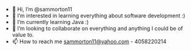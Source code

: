 - 👋 Hi, I’m @sammorton11
- 👀 I’m interested in learning everything about software development :)
- 🌱 I’m currently learning Java :)
- 💞️ I’m looking to collaborate on everything and anything I could be of value to.
- 📫 How to reach me sammorton11@yahoo.com - 4058220214

<!---
sammorton11/sammorton11 is a ✨ special ✨ repository because its `README.md` (this file) appears on your GitHub profile.
You can click the Preview link to take a look at your changes.
--->
